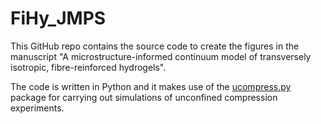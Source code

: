 # FiHy_JMPS

This GitHub repo contains the source code to create the figures in
the manuscript "A microstructure-informed continuum model of transversely
isotropic, fibre-reinforced hydrogels".

The code is written in Python and it makes use of the 
[ucompress.py](https://github.com/hennessymatt/ucompress.py)
package for carrying out simulations of unconfined compression experiments.
